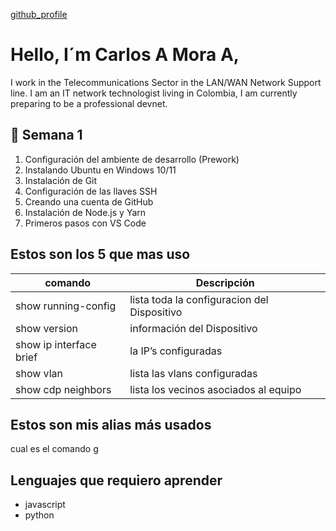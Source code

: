 [github_profile](https://github.com/camora28)

# Hello, I´m Carlos A Mora A,
I work in the Telecommunications Sector in the LAN/WAN Network Support line.
I am an IT network technologist living in Colombia, I am currently preparing to be a professional devnet.

## 🦄 Semana 1

1. Configuración del ambiente de desarrollo (Prework)
2. Instalando Ubuntu en Windows 10/11
3. Instalación de Git
4. Configuración de las llaves SSH
5. Creando una cuenta de GitHub
6. Instalación de Node.js y Yarn
7. Primeros pasos con VS Code

## Estos son los 5 que mas uso

| comando | Descripción |
| --- | --- |
| show running-config | lista toda la configuracion del Dispositivo |
| show version | información del Dispositivo |
| show ip interface brief | la IP’s configuradas  |
| show vlan | lista las vlans configuradas |
| show cdp neighbors  | lista los vecinos asociados al equipo |

## Estos son mis alias más usados

cual es el comando 
g

## Lenguajes que requiero aprender 
* javascript
* python
